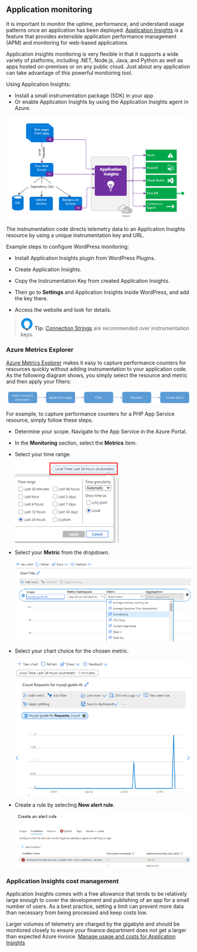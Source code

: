 ## Application monitoring

It is important to monitor the uptime, performance, and understand usage patterns once an application has been deployed.  [Application Insights](https://docs.microsoft.com/azure/azure-monitor/app/app-insights-overview) is a feature that provides extensible application performance management (APM) and monitoring for web-based applications.

Application insights monitoring is very flexible in that it supports a wide variety of platforms, including .NET, Node.js, Java, and Python as well as apps hosted on-premises or on any public cloud. Just about any application can take advantage of this powerful monitoring tool.

Using Application Insights:

- Install a small instrumentation package (SDK) in your app
- Or enable Application Insights by using the Application Insights agent in Azure.

![](media/application-insights-overview.png)

The instrumentation code directs telemetry data to an Application Insights resource by using a unique instrumentation key and URL.

Example steps to configure WordPress monitoring:

- Install Application Insights plugin from WordPress Plugins.

- Create Application Insights.

- Copy the Instrumentation Key from created Application Insights.

- Then go to **Settings** and Application Insights inside WordPress, and add the key there.

- Access the website and look for details.

> ![Tip](media/tip.png "Tip") **Tip**: [Connection Strings](https://docs.microsoft.com/azure/azure-monitor/app/sdk-connection-string?tabs=net) are recommended over instrumentation keys.

### Azure Metrics Explorer

[Azure Metrics Explorer](https://docs.microsoft.com/azure/azure-monitor/essentials/metrics-getting-started) makes it easy to capture performance counters for resources quickly without adding instrumentation to your application code. As the following diagram shows, you simply select the resource and metric and then apply your filters:

![The Azure Metrics workflow is displayed.](media/azure-metrics-workflow.png "Azure Metrics workflow")

For example, to capture performance counters for a PHP App Service resource, simply follow these steps.

- Determine your scope. Navigate to the App Service in the Azure Portal.
- In the **Monitoring** section, select the **Metrics** item.
- Select your time range.

  ![The picture shows the time frame options for metric filtering.](media/azure-metric-time-range.png "Metric time-frame filtering")

- Select your **Metric** from the dropdown.

  ![The picture shows the Metric category filter options.](media/mysql-guide-metric-counters.png "Metric category filter options")

- Select your chart choice for the chosen metric.

  ![The Azure Metric request count example is displayed.](media/mysql-guide-request-count-metric.png "Metrics request count")

- Create a rule by selecting **New alert rule**.
  
  ![The Azure Metrics new alert rule is displayed.](media/azure-metric-new-alert-rule.png "Metrics alert rule example")

### Application Insights cost management

Application Insights comes with a free allowance that tends to be relatively large enough to cover the development and publishing of an app for a small number of users. As a best practice, setting a limit can prevent more data than necessary from being processed and keep costs low.

Larger volumes of telemetry are charged by the gigabyte and should be monitored closely to ensure your finance department does not get a larger than expected Azure invoice. [Manage usage and costs for Application Insights](https://docs.microsoft.com/azure/azure-monitor/app/pricing)
